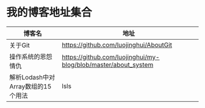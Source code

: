 我的博客地址集合
================

| 博客名                            | 地址                                                           |
|-----------------------------------|----------------------------------------------------------------|
| 关于Git                           | https://github.com/luojinghui/AboutGit                         |
| 操作系统的恩怨情仇                | https://github.com/luojinghui/my-blog/blob/master/about_system |
| 解析Lodash中对Array数组的15个用法 | lsls                                                           |
